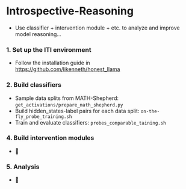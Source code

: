 # Introspective-Reasoning
   - Use classifier + intervention module + etc. to analyze and improve model reasoning...

### 1. Set up the ITI environment
  - Follow the installation guide in https://github.com/likenneth/honest_llama
### 2. Build classifiers
  - Sample data splits from MATH-Shepherd: `get_activations/prepare_math_shepherd.py`
  - Build hidden_states-label pairs for each data split: `on-the-fly_probe_training.sh`
  - Train and evaluate classifiers: `probes_comparable_taining.sh`
### 4. Build intervention modules
  - :wrench:
### 5. Analysis
  - :wrench:
